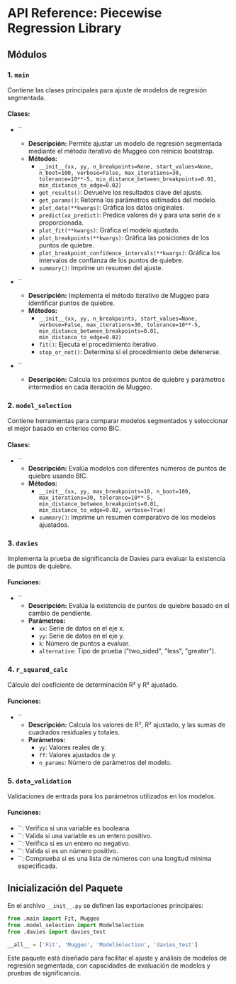 # API Reference: Piecewise Regression Library

## Módulos

### 1. `main`

Contiene las clases principales para ajuste de modelos de regresión segmentada.

#### Clases:

- ``

  - **Descripción:** Permite ajustar un modelo de regresión segmentada mediante el método iterativo de Muggeo con reinicio bootstrap.
  - **Métodos:**
    - `__init__(xx, yy, n_breakpoints=None, start_values=None, n_boot=100, verbose=False, max_iterations=30, tolerance=10**-5, min_distance_between_breakpoints=0.01, min_distance_to_edge=0.02)`
    - `get_results()`: Devuelve los resultados clave del ajuste.
    - `get_params()`: Retorna los parámetros estimados del modelo.
    - `plot_data(**kwargs)`: Gráfica los datos originales.
    - `predict(xx_predict)`: Predice valores de y para una serie de x proporcionada.
    - `plot_fit(**kwargs)`: Gráfica el modelo ajustado.
    - `plot_breakpoints(**kwargs)`: Gráfica las posiciones de los puntos de quiebre.
    - `plot_breakpoint_confidence_intervals(**kwargs)`: Gráfica los intervalos de confianza de los puntos de quiebre.
    - `summary()`: Imprime un resumen del ajuste.

- ``

  - **Descripción:** Implementa el método iterativo de Muggeo para identificar puntos de quiebre.
  - **Métodos:**
    - `__init__(xx, yy, n_breakpoints, start_values=None, verbose=False, max_iterations=30, tolerance=10**-5, min_distance_between_breakpoints=0.01, min_distance_to_edge=0.02)`
    - `fit()`: Ejecuta el procedimiento iterativo.
    - `stop_or_not()`: Determina si el procedimiento debe detenerse.

- ``

  - **Descripción:** Calcula los próximos puntos de quiebre y parámetros intermedios en cada iteración de Muggeo.

### 2. `model_selection`

Contiene herramientas para comparar modelos segmentados y seleccionar el mejor basado en criterios como BIC.

#### Clases:

- ``
  - **Descripción:** Evalúa modelos con diferentes números de puntos de quiebre usando BIC.
  - **Métodos:**
    - `__init__(xx, yy, max_breakpoints=10, n_boot=100, max_iterations=30, tolerance=10**-5, min_distance_between_breakpoints=0.01, min_distance_to_edge=0.02, verbose=True)`
    - `summary()`: Imprime un resumen comparativo de los modelos ajustados.

### 3. `davies`

Implementa la prueba de significancia de Davies para evaluar la existencia de puntos de quiebre.

#### Funciones:

- ``
  - **Descripción:** Evalúa la existencia de puntos de quiebre basado en el cambio de pendiente.
  - **Parámetros:**
    - `xx`: Serie de datos en el eje x.
    - `yy`: Serie de datos en el eje y.
    - `k`: Número de puntos a evaluar.
    - `alternative`: Tipo de prueba ("two\_sided", "less", "greater").

### 4. `r_squared_calc`

Cálculo del coeficiente de determinación R² y R² ajustado.

#### Funciones:

- ``
  - **Descripción:** Calcula los valores de R², R² ajustado, y las sumas de cuadrados residuales y totales.
  - **Parámetros:**
    - `yy`: Valores reales de y.
    - `ff`: Valores ajustados de y.
    - `n_params`: Número de parámetros del modelo.

### 5. `data_validation`

Validaciones de entrada para los parámetros utilizados en los modelos.

#### Funciones:

- ``: Verifica si una variable es booleana.
- ``: Valida si una variable es un entero positivo.
- ``: Verifica si es un entero no negativo.
- ``: Valida si es un número positivo.
- ``: Comprueba si es una lista de números con una longitud mínima especificada.

## Inicialización del Paquete

En el archivo `__init__.py` se definen las exportaciones principales:

```python
from .main import Fit, Muggeo
from .model_selection import ModelSelection
from .davies import davies_test

__all__ = ['Fit', 'Muggeo', 'ModelSelection', 'davies_test']
```

Este paquete está diseñado para facilitar el ajuste y análisis de modelos de regresión segmentada, con capacidades de evaluación de modelos y pruebas de significancia.


